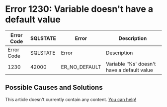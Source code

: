 
# Error 1230: Variable doesn't have a default value


| Error Code | SQLSTATE | Error | Description |
| --- | --- | --- | --- |
| Error Code | SQLSTATE | Error | Description |
| 1230 | 42000 | ER_NO_DEFAULT | Variable '%s' doesn't have a default value |




## Possible Causes and Solutions


This article doesn't currently contain any content. [You can help!](/en/writing-and-editing-knowledge-base-articles/)

